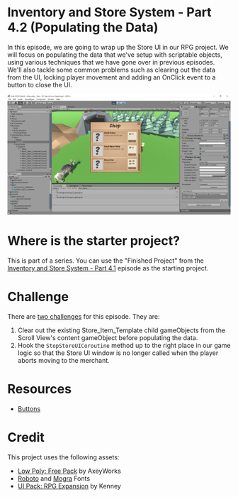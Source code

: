 # Inventory and Store System - Part 4.2 (Populating the Data)

In this episode, we are going to wrap up the Store UI in our RPG project. We will focus on populating the data that we've setup with scriptable objects, using various techniques that we have gone over in previous episodes. We'll also tackle some common problems such as clearing out the data from the UI, locking player movement and adding an OnClick event to a button to close the UI.

[![screenshot](screenshot.png)](https://channel9.msdn.com/Shows/dotGAME/Inventory-and-Store-System-Part-41-Wiring-up-the-UI)

# Where is the starter project?
This is part of a series. You can use the "Finished Project" from the [Inventory and Store System - Part 4.1](../UnityItemSystemPt4.1-WiringTheUI) episode as the starting project.

# Challenge
There are [two challenges](https://channel9.msdn.com/Shows/dotGAME/Inventory-and-Store-System-Part-42-Populating-the-Data/player#time=24m58s:paused) for this episode. They are:

1. Clear out the existing Store_Item_Template child gameObjects from the Scroll View's content gameObject before populating the data.
2. Hook the `StopStoreUICoroutine` method up to the right place in our game logic so that the Store UI window is no longer called when the player aborts moving to the merchant. 

# Resources

* [Buttons](https://docs.unity3d.com/Manual/script-Button.html)

# Credit

This project uses the following assets:

* [Low Poly: Free Pack](https://www.assetstore.unity3d.com/en/#!/content/58821) by AxeyWorks
* [Roboto](https://fonts.google.com/specimen/Roboto) and [Mogra](https://fonts.google.com/specimen/Mogra) Fonts
* [UI Pack: RPG Expansion](http://kenney.nl/assets/ui-pack-rpg-expansion) by Kenney
